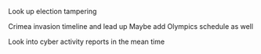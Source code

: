 Look up election tampering

Crimea invasion timeline and lead up
Maybe add Olympics schedule as well

Look into cyber activity reports in the mean time



